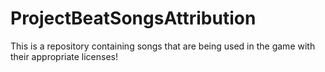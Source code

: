 # ProjectBeatSongsAttribution
This is a repository containing songs that are being used in the game with their appropriate licenses!
